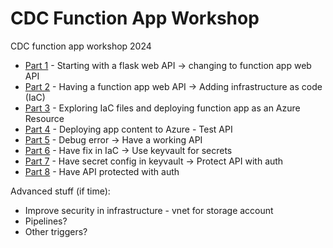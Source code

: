 # CDC Function App Workshop

CDC function app workshop 2024

- [Part 1](./part_1/) - Starting with a flask web API -> changing to function app web API
- [Part 2](./part_2/) - Having a function app web API -> Adding infrastructure as code (IaC)
- [Part 3](./part_3/) - Exploring IaC files and deploying function app as an Azure Resource
- [Part 4](./part_4/) - Deploying app content to Azure - Test API
- [Part 5](./part_5/) - Debug error -> Have a working API
- [Part 6](./part_6/) - Have fix in IaC -> Use keyvault for secrets
- [Part 7](./part_7/) - Have secret config in keyvault -> Protect API with auth
- [Part 8](./part_8/) - Have API protected with auth

Advanced stuff (if time):

- Improve security in infrastructure - vnet for storage account
- Pipelines?
- Other triggers?

